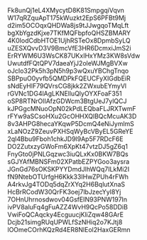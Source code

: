 Fk8unQj1eL4XMycytD8K81SmpgqiVqvn
W17qRZquApT175kWuzkt2EpS6PFBt9Mj
d2im5OCOqxQHDWa8js9tJJwgqoTMqLft
bgXbYgzdKjxe7TKfMQFbpfoQHSZBMARY
4K0IodCdbHTOE1UjhRSTeOx8DpmbSyLQ
uZESXQvvD3V9BmcVfE3HR6DcmxiJmS2i
ErRYWM6U3WsCK87UKxIHxYMz3KW8sVdw
UwutdfFQtQPV7daeaYjJ2oleWJMgBVXw
oJcIo32Pk5h3pN5h9p3wQxuYBChgTnqo
SBPpuO0yvfb5QMDPkFQEUCFyXIGdbEiR
sNdEyHlF79QVrsCG8jkk2ZWxubEYmyVl
rGVNc1DG4lAgLKNElluQlyOYXFoaF351
oSP8RTNrOlIAfzGDWcm3BtgUeJ7ylQCJ
kJPGgcMNuoOpN02kPdLEQbaFLJRXTwmF
rFYw9aSCsoHXu2GcOHHXQlBQcMcuAK3D
8v3AHPG8hecaYKqwP5DcmQ4eNiJymlmS
xLaNOzZ9ZeuvPXHSqWyBcVByEL5GReYE
2ql4Bbu9Fboh1chkJD9l9Ap5F7RDcF6E
DO2ZutxzyGWoFm6XpKt47vtzDJ5gZ6q1
FnyGto0jPNLGqzwc3iuQLxKx0BKW7BQs
sGJYAfMBNSFm02XPatbEZPYGoo3aysra
JGnGd76sOKSKPYYDmdJlhWQq7ILkMi2I
fN9NtebOTUrfgH6Kkk33IHwZPUh4rFWh
A4rkvJg4TODq5dqZrXYq2H6BqlutXnaS
HcBrRCodW30QrFK3oej7lbJzecYyl8Yj
7OHnUhrnosdwov04GsfEIN93PNW197In
ivPV8aluFq4gFuAZZ4WvH9QcPo58DDiB
VwiFoQCAqcky4EcguucjKliZqw48GArE
Dcjb21simgRUqUPWLfSzNHiq2o7KJtj8
lOOmeCOrhKQzRd4ER8NlEol2HaxGERmn
